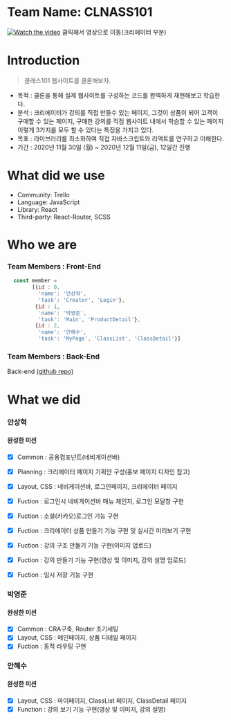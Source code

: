 # Team Name: CLNASS101

[![Watch the video](https://img.youtube.com/vi/qU5auE2DBgo/maxresdefault.jpg
)](https://youtu.be/qU5auE2DBgo)
클릭해서 영상으로 이동(크리에이터 부분)

# Introduction
> 클래스101 웹사이트를 클론해보자.

- 목적 : 클론을 통해 실제 웹사이트를 구성하는 코드를 완벽하게 재현해보고 학습한다. 
- 분석 : 크리에이터가 강의를 직접 만들수 있는 페이지, 그것이 상품이 되어 고객이 구매할 수 있는 페이지, 구매한 강의를 직접 웹사이트 내에서 학습할 수 있는 페이지 이렇게 3가지를 모두 할 수 있다는 특징을 가지고 있다.
- 목표 : 라이브러리를 최소화하여 직접 자바스크립트와 리액트를 연구하고 이해한다.
- 기간 : 2020년 11월 30일 (월) ~ 2020년 12월 11일(금), 12일간 진행

# What did we use

- Community: Trello
- Language: JavaScript
- Library: React
- Third-party: React-Router, SCSS
 
# Who we are
### Team Members : Front-End

```javascript
  const member = 
        [{id : 0,
          'name': '안상혁',
          'task': 'Creator', 'Login'},
         {id : 1,
          'name': '박영준',
          'task': 'Main', 'ProductDetail'},
         {id : 2,
          'name': '안혜수',
          'task': 'MyPage', 'ClassList', 'ClassDetail'}]
```

### Team Members : Back-End

Back-end <a href='https://github.com/wecode-bootcamp-korea/14-2nd-CLNASS101-backend'> (github repo) </a>

# What we did

### 안상혁
#### 완성한 미션
 - [x] Common : 공용컴포넌트(네비게이션바)
 - [x] Planning : 크리에이터 페이지 기획안 구성(홍보 페이지 디자인 참고)
 - [x] Layout, CSS : 네비게이션바, 로그인페이지, 크리에이터 페이지
 - [x] Fuction : 로그인시 네비게이션바 매뉴 체인지, 로그인 모달창 구현
 - [x] Fuction : 소셜(카카오)로그인 기능 구현
 - [x] Fuction : 크리에이터 상품 만들기 기능 구현 및 실시간 미리보기 구현
 - [x] Fuction : 강의 구조 만들기 기능 구현(이미지 업로드)
 - [x] Fuction : 강의 만들기 기능 구현(영상 및 이미지, 강의 설명 업로드)
 - [x] Fuction : 임시 저장 기능 구현
 
 
### 박영준
#### 완성한 미션
 - [x] Common : CRA구축, Router 초기세팅
 - [x] Layout, CSS : 메인페이지, 상품 디테일 페이지
 - [x] Fuction : 동적 라우팅 구현

### 안혜수
#### 완성한 미션
 - [x] Layout, CSS : 마이페이지, ClassList 페이지, ClassDetail 페이지
 - [x] Function : 강의 보기 기능 구현(영상 및 이미지, 강의 설명)
